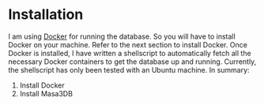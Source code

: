 # Installation
I am using [Docker](https://www.docker.com/) for running the database. So you will have to install Docker on your machine. Refer to the next section to install Docker. Once Docker is installed, I have written a shellscript to automatically fetch all the necessary Docker containers to get the database up and running. Currently, the shellscript has only been tested with an Ubuntu machine. In summary:
1. Install Docker
2. Install Masa3DB
